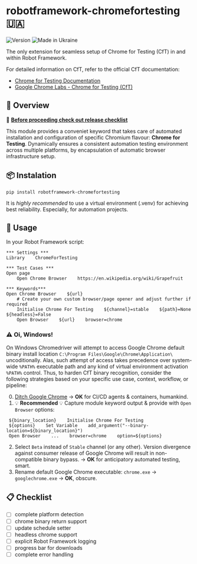 # robotframework-chromefortesting :ukraine:

![Version](https://img.shields.io/badge/version-0.8.93-%2392C444) ![Made in Ukraine](https://img.shields.io/badge/made_in_Ukraine-%23AF1717)

The only extension for seamless setup of Chrome for Testing (CfT) in and within Robot Framework.

For detailed information on CfT, refer to the official CfT documentation:

- [Chrome for Testing Documentation](https://developer.chrome.com/blog/chrome-for-testing/)
- [Google Chrome Labs - Chrome for Testing (CfT)](https://googlechromelabs.github.io/chrome-for-testing/)

## :book: Overview

:tophat: [**Before proceeding check out release checklist**](#clipboard-checklist)

This module provides a conveniet keyword that takes care of automated installation and configuration of specific Chromium flavour: **Chrome for Testing**. Dynamically ensures a consistent automation testing environment across multiple platforms, by encapsulation of automatic browser infrastructure setup.

## :package: Instalation

```shell
pip install robotframework-chromefortesting
```

It is _highly recommended_ to use a virtual environment (.venv) for achieving best reliability. Especially, for automation projects.

## :hammer: Usage

In your Robot Framework script:

```robot
*** Settings ***
Library    ChromeForTesting

*** Test Cases ***
Open page
    Open Chrome Browser    https://en.wikipedia.org/wiki/Grapefruit

*** Keywords***
Open Chrome Browser    ${url}
    # Create your own custom browser/page opener and adjust further if required
    Initialise Chrome For Testing    ${channel}=stable    ${path}=None    ${headless}=False
    Open Browser    ${url}    browser=chrome
```

### :warning: Oi, Windows!

On Windows Chromedriver will attempt to access Google Chrome default binary install location `C:\Program Files\Google\Chrome\Application\` uncoditionally.
Alas, such attempt of access takes precedence over system-wide `%PATH%` executable path and any kind of virtual environment activation `%PATH%` control.
Thus, to harden CfT binary recognition, consider the following strategies based on your specific use case, context, workflow, or pipeline:

0. [Ditch Google Chrome](https://en.wikipedia.org/wiki/Nothing_to_hide_argument) -> **OK** for CI/CD agents & containers, humankind.
1. :bulb: **Recommended** :bulb: Capture module keyword output & provide with `Open Browser` options:

```robot
 ${binary_location}    Initialise Chrome For Testing
 ${options}    Set Variable    add_argument("--binary-location=${binary_location}")
 Open Browser    ...    browser=chrome    option=${options}
```

2. Select `Beta` instead of `Stable` channel (or any other).
   Version divergence against consumer release of Google Chrome will result in non-compatible binary bypass. -> **OK** for anticipatory automated testing, smart.
3. Rename default Google Chrome executable: `chrome.exe` -> `googlechrome.exe` -> **OK**, obscure.

## :clipboard: Checklist

- [ ] complete platform detection
- [ ] chrome binary return support
- [ ] update schedule setter
- [ ] headless chrome support
- [ ] explicit Robot Framework logging
- [ ] progress bar for downloads
- [ ] complete error handling
